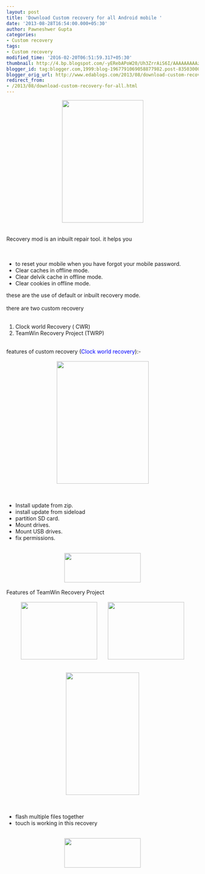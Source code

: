 ```yaml
---
layout: post
title: 'Download Custom recovery for all Android mobile '
date: '2013-08-28T16:54:00.000+05:30'
author: Pawneshwer Gupta
categories:
- Custom recovery
tags:
- Custom recovery
modified_time: '2016-02-20T06:51:59.317+05:30'
thumbnail: http://4.bp.blogspot.com/-yERebAPoW20/Uh3ZrrAiS6I/AAAAAAAAAzc/9RKkfBT8WwY/s72-c/RecoveryLogo.png
blogger_id: tag:blogger.com,1999:blog-1967791069058877982.post-8350300002726367148
blogger_orig_url: http://www.edablogs.com/2013/08/download-custom-recovery-for-all.html
redirect_from:
- /2013/08/download-custom-recovery-for-all.html
---
```


<div dir="ltr" style="text-align: left;" trbidi="on"><div class="separator" style="clear: both; text-align: center;"><a href="http://4.bp.blogspot.com/-yERebAPoW20/Uh3ZrrAiS6I/AAAAAAAAAzc/9RKkfBT8WwY/s1600/RecoveryLogo.png" imageanchor="1" style="margin-left: 1em; margin-right: 1em;"><img border="0" height="320" src="http://4.bp.blogspot.com/-yERebAPoW20/Uh3ZrrAiS6I/AAAAAAAAAzc/9RKkfBT8WwY/s320/RecoveryLogo.png" width="213" /></a></div><div class="separator" style="clear: both; text-align: center;"><br /></div><div class="separator" style="clear: both; text-align: left;"><br /></div>Recovery mod is an inbuilt repair tool. it helps you<br /><br /><br /><ul style="text-align: left;"><li>to reset your mobile when you have forgot your mobile password.</li><li>Clear caches in offline mode.</li><li>Clear delvik cache in offline mode.</li><li>Clear cookies in offline mode.</li></ul><div>these are the use of default or inbuilt recovery mode.&nbsp;</div><div><br /></div><div>there are two custom recovery</div><div><br /></div><div><ol style="text-align: left;"><li>Clock world Recovery ( CWR)</li><li>TeamWin Recovery Project (TWRP)</li></ol></div><div><br /></div><div>features of custom recovery (<span style="color: blue;">Clock world recovery</span>):-</div><div><br /></div><div class="separator" style="clear: both; text-align: center;"><a href="http://1.bp.blogspot.com/-KBx1YeoOFJg/Uh3czPzLpoI/AAAAAAAAAzo/jZekptKkWMM/s1600/CWM11.jpg" imageanchor="1" style="margin-left: 1em; margin-right: 1em;"><img border="0" height="320" src="http://1.bp.blogspot.com/-KBx1YeoOFJg/Uh3czPzLpoI/AAAAAAAAAzo/jZekptKkWMM/s320/CWM11.jpg" width="241" /></a></div><div><br /></div><div><br /></div><div><ul style="text-align: left;"><li>Install update from zip.</li><li>install update from sideload</li><li>partition SD card.</li><li>Mount drives.</li><li>Mount USB drives.</li><li>fix permissions.</li></ul><div><br /></div><div><div class="separator" style="clear: both; text-align: center;"><a href="http://forum.xda-developers.com/showthread.php?t=1465599" imageanchor="1" style="margin-left: 1em; margin-right: 1em;" target="_blank"><img border="0" height="77" src="http://3.bp.blogspot.com/-aTA1RwFpPi4/UhENCo4o5II/AAAAAAAAAeE/TbU845fokRs/s200/big-download-button.png" width="200" /></a></div><div class="separator" style="clear: both; text-align: center;"><br /></div><div>Features of TeamWin Recovery Project&nbsp;</div><div><br /></div><div class="separator" style="clear: both; text-align: center;"><a href="http://3.bp.blogspot.com/-3TPD0npFHVQ/Uh3dMZASbpI/AAAAAAAAAzw/HQ_vr_v0K40/s1600/eIDZ.png" imageanchor="1" style="margin-left: 1em; margin-right: 1em;"><img border="0" height="150" src="http://3.bp.blogspot.com/-3TPD0npFHVQ/Uh3dMZASbpI/AAAAAAAAAzw/HQ_vr_v0K40/s200/eIDZ.png" width="200" /></a><a href="http://2.bp.blogspot.com/-dsIbpoX8V9s/Uh3dNfOvvgI/AAAAAAAAAz8/vvEdvw07D9Q/s1600/fYob.png" imageanchor="1" style="margin-left: 1em; margin-right: 1em;"><img border="0" height="150" src="http://2.bp.blogspot.com/-dsIbpoX8V9s/Uh3dNfOvvgI/AAAAAAAAAz8/vvEdvw07D9Q/s200/fYob.png" width="200" /></a></div><br /><br /><div class="separator" style="clear: both; text-align: center;"><a href="http://3.bp.blogspot.com/--7KE0d-mfxU/Uh3dNCZtfHI/AAAAAAAAAz4/Tygds7Vc2Z8/s1600/WujW.png" imageanchor="1" style="margin-left: 1em; margin-right: 1em;"><img border="0" height="320" src="http://3.bp.blogspot.com/--7KE0d-mfxU/Uh3dNCZtfHI/AAAAAAAAAz4/Tygds7Vc2Z8/s320/WujW.png" width="192" /></a></div><div><br /></div><div><br /></div><div><ul style="text-align: left;"><li>flash multiple files together</li><li>touch is working in this recovery</li></ul></div><div><br /></div></div><div><div class="separator" style="clear: both; text-align: center;"><a href="https://adf.ly/Yx2ei" imageanchor="1" style="margin-left: 1em; margin-right: 1em;" target="_blank"><img border="0" height="77" src="http://3.bp.blogspot.com/-aTA1RwFpPi4/UhENCo4o5II/AAAAAAAAAeE/TbU845fokRs/s200/big-download-button.png" width="200" /></a></div></div></div></div>